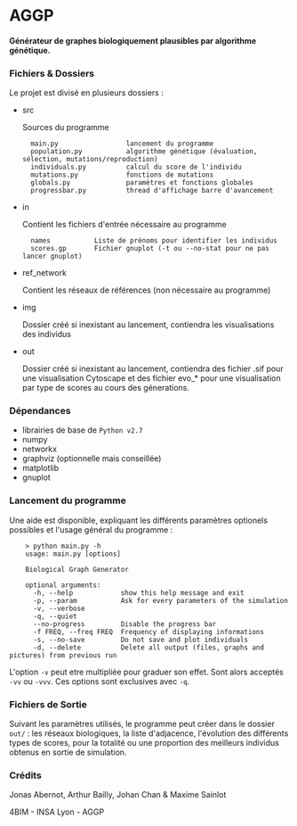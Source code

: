# AGGP #

#### Générateur de graphes biologiquement plausibles par algorithme génétique.

### Fichiers & Dossiers ###


Le projet est divisé en plusieurs dossiers :
* src

	Sources du programme

        main.py                 lancement du programme
        population.py           algorithme génétique (évaluation, sélection, mutations/reproduction)
        individuals.py          calcul du score de l'individu
        mutations.py            fonctions de mutations
        globals.py              paramètres et fonctions globales
        progressbar.py          thread d'affichage barre d'avancement
* in

	Contient les fichiers d'entrée nécessaire au programme 

        names			Liste de prénoms pour identifier les individus
        scores.gp		Fichier gnuplot (-t ou --no-stat pour ne pas lancer gnuplot)
* ref_network

	Contient les réseaux de références (non nécessaire au programme)
* img

	Dossier créé si inexistant au lancement, contiendra les visualisations des individus 
* out

	Dossier créé si inexistant au lancement, contiendra des fichier .sif pour une visualisation Cytoscape et des fichier evo_* pour une visualisation par type de scores au cours des génerations.

### Dépendances ###
* librairies de base de `Python v2.7`
* numpy
* networkx
* graphviz (optionnelle mais conseillée)
* matplotlib
* gnuplot

### Lancement du programme ###
Une aide est disponible, expliquant les différents paramètres optionels possibles et l'usage général du programme :

        > python main.py -h
        usage: main.py [options]
        
        Biological Graph Generator
        
        optional arguments:
          -h, --help            show this help message and exit
          -p, --param           Ask for every parameters of the simulation
          -v, --verbose
          -q, --quiet
          --no-progress         Disable the progress bar
          -f FREQ, --freq FREQ  Frequency of displaying informations
          -s, --no-save         Do not save and plot individuals
          -d, --delete          Delete all output (files, graphs and pictures) from previous run

L'option `-v` peut etre multipliée pour graduer son effet. Sont alors acceptés `-vv` ou `-vvv`. Ces options sont exclusives avec `-q`.

### Fichiers de Sortie ###
Suivant les paramètres utilisés, le programme peut créer dans le dossier `out/` : les réseaux biologiques, la liste d'adjacence, l'évolution des différents types de scores, pour la totalité ou une proportion des meilleurs individus obtenus en sortie de simulation.

### Crédits ###
Jonas Abernot, Arthur Bailly, Johan Chan & Maxime Sainlot

4BIM - INSA Lyon - AGGP
